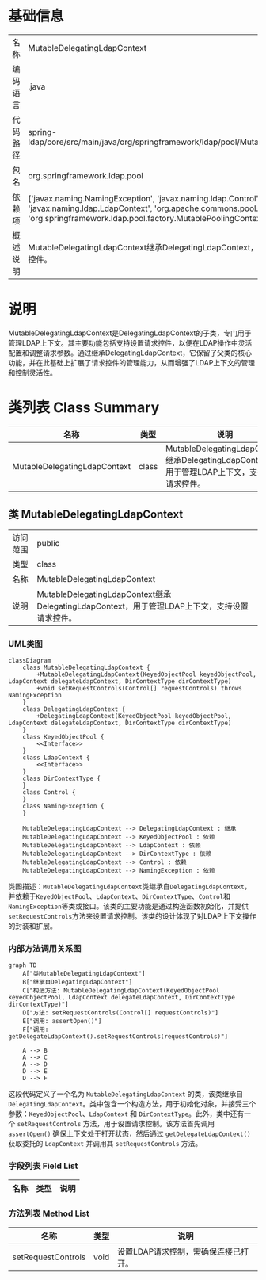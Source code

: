 # 基础信息

|      |      |
|------|------|
| 名称 | MutableDelegatingLdapContext |
| 编码语言 | .java |
| 代码路径 | spring-ldap/core/src/main/java/org/springframework/ldap/pool/MutableDelegatingLdapContext.java |
| 包名 | org.springframework.ldap.pool |
| 依赖项 | ['javax.naming.NamingException', 'javax.naming.ldap.Control', 'javax.naming.ldap.LdapContext', 'org.apache.commons.pool.KeyedObjectPool', 'org.springframework.ldap.pool.factory.MutablePoolingContextSource'] |
| 概述说明 | MutableDelegatingLdapContext继承DelegatingLdapContext，支持管理LDAP上下文和设置请求控件。 |

# 说明

MutableDelegatingLdapContext是DelegatingLdapContext的子类，专门用于管理LDAP上下文。其主要功能包括支持设置请求控件，以便在LDAP操作中灵活配置和调整请求参数。通过继承DelegatingLdapContext，它保留了父类的核心功能，并在此基础上扩展了请求控件的管理能力，从而增强了LDAP上下文的管理和控制灵活性。

# 类列表 Class Summary

| 名称   | 类型  | 说明 |
|-------|------|-------------|
| MutableDelegatingLdapContext | class | MutableDelegatingLdapContext继承DelegatingLdapContext，用于管理LDAP上下文，支持设置请求控件。 |



## 类 MutableDelegatingLdapContext

|      |      |
|------|------|
| 访问范围 | public |
| 类型 | class |
| 名称 | MutableDelegatingLdapContext |
| 说明 | MutableDelegatingLdapContext继承DelegatingLdapContext，用于管理LDAP上下文，支持设置请求控件。 |


### UML类图

```mermaid
classDiagram
    class MutableDelegatingLdapContext {
        +MutableDelegatingLdapContext(KeyedObjectPool keyedObjectPool, LdapContext delegateLdapContext, DirContextType dirContextType)
        +void setRequestControls(Control[] requestControls) throws NamingException
    }
    class DelegatingLdapContext {
        +DelegatingLdapContext(KeyedObjectPool keyedObjectPool, LdapContext delegateLdapContext, DirContextType dirContextType)
    }
    class KeyedObjectPool {
        <<Interface>>
    }
    class LdapContext {
        <<Interface>>
    }
    class DirContextType {
    }
    class Control {
    }
    class NamingException {
    }

    MutableDelegatingLdapContext --> DelegatingLdapContext : 继承
    MutableDelegatingLdapContext --> KeyedObjectPool : 依赖
    MutableDelegatingLdapContext --> LdapContext : 依赖
    MutableDelegatingLdapContext --> DirContextType : 依赖
    MutableDelegatingLdapContext --> Control : 依赖
    MutableDelegatingLdapContext --> NamingException : 依赖
```

类图描述：`MutableDelegatingLdapContext`类继承自`DelegatingLdapContext`，并依赖于`KeyedObjectPool`、`LdapContext`、`DirContextType`、`Control`和`NamingException`等类或接口。该类的主要功能是通过构造函数初始化，并提供`setRequestControls`方法来设置请求控制。该类的设计体现了对LDAP上下文操作的封装和扩展。


### 内部方法调用关系图

```mermaid
graph TD
    A["类MutableDelegatingLdapContext"]
    B["继承自DelegatingLdapContext"]
    C["构造方法: MutableDelegatingLdapContext(KeyedObjectPool keyedObjectPool, LdapContext delegateLdapContext, DirContextType dirContextType)"]
    D["方法: setRequestControls(Control[] requestControls)"]
    E["调用: assertOpen()"]
    F["调用: getDelegateLdapContext().setRequestControls(requestControls)"]

    A --> B
    A --> C
    A --> D
    D --> E
    D --> F
```

这段代码定义了一个名为 `MutableDelegatingLdapContext` 的类，该类继承自 `DelegatingLdapContext`。类中包含一个构造方法，用于初始化对象，并接受三个参数：`KeyedObjectPool`、`LdapContext` 和 `DirContextType`。此外，类中还有一个 `setRequestControls` 方法，用于设置请求控制。该方法首先调用 `assertOpen()` 确保上下文处于打开状态，然后通过 `getDelegateLdapContext()` 获取委托的 `LdapContext` 并调用其 `setRequestControls` 方法。

### 字段列表 Field List

| 名称  | 类型  | 说明 |
|-------|-------|------|

### 方法列表 Method List

| 名称  | 类型  | 说明 |
|-------|-------|------|
| setRequestControls | void | 设置LDAP请求控制，需确保连接已打开。 |




